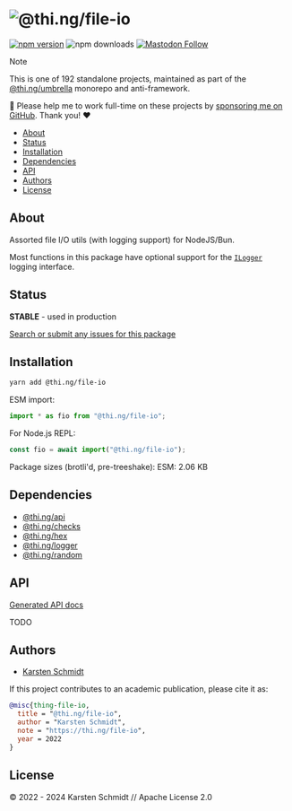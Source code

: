 <!-- This file is generated - DO NOT EDIT! -->
<!-- Please see: https://github.com/thi-ng/umbrella/blob/develop/CONTRIBUTING.md#changes-to-readme-files -->
# ![@thi.ng/file-io](https://media.thi.ng/umbrella/banners-20230807/thing-file-io.svg?86fa755f)

[![npm version](https://img.shields.io/npm/v/@thi.ng/file-io.svg)](https://www.npmjs.com/package/@thi.ng/file-io)
![npm downloads](https://img.shields.io/npm/dm/@thi.ng/file-io.svg)
[![Mastodon Follow](https://img.shields.io/mastodon/follow/109331703950160316?domain=https%3A%2F%2Fmastodon.thi.ng&style=social)](https://mastodon.thi.ng/@toxi)

> [!NOTE]
> This is one of 192 standalone projects, maintained as part
> of the [@thi.ng/umbrella](https://github.com/thi-ng/umbrella/) monorepo
> and anti-framework.
>
> 🚀 Please help me to work full-time on these projects by [sponsoring me on
> GitHub](https://github.com/sponsors/postspectacular). Thank you! ❤️

- [About](#about)
- [Status](#status)
- [Installation](#installation)
- [Dependencies](#dependencies)
- [API](#api)
- [Authors](#authors)
- [License](#license)

## About

Assorted file I/O utils (with logging support) for NodeJS/Bun.

Most functions in this package have optional support for the
[`ILogger`](https://github.com/thi-ng/umbrella/tree/develop/packages/logger)
logging interface.

## Status

**STABLE** - used in production

[Search or submit any issues for this package](https://github.com/thi-ng/umbrella/issues?q=%5Bfile-io%5D+in%3Atitle)

## Installation

```bash
yarn add @thi.ng/file-io
```

ESM import:

```ts
import * as fio from "@thi.ng/file-io";
```

For Node.js REPL:

```js
const fio = await import("@thi.ng/file-io");
```

Package sizes (brotli'd, pre-treeshake): ESM: 2.06 KB

## Dependencies

- [@thi.ng/api](https://github.com/thi-ng/umbrella/tree/develop/packages/api)
- [@thi.ng/checks](https://github.com/thi-ng/umbrella/tree/develop/packages/checks)
- [@thi.ng/hex](https://github.com/thi-ng/umbrella/tree/develop/packages/hex)
- [@thi.ng/logger](https://github.com/thi-ng/umbrella/tree/develop/packages/logger)
- [@thi.ng/random](https://github.com/thi-ng/umbrella/tree/develop/packages/random)

## API

[Generated API docs](https://docs.thi.ng/umbrella/file-io/)

TODO

## Authors

- [Karsten Schmidt](https://thi.ng)

If this project contributes to an academic publication, please cite it as:

```bibtex
@misc{thing-file-io,
  title = "@thi.ng/file-io",
  author = "Karsten Schmidt",
  note = "https://thi.ng/file-io",
  year = 2022
}
```

## License

&copy; 2022 - 2024 Karsten Schmidt // Apache License 2.0
